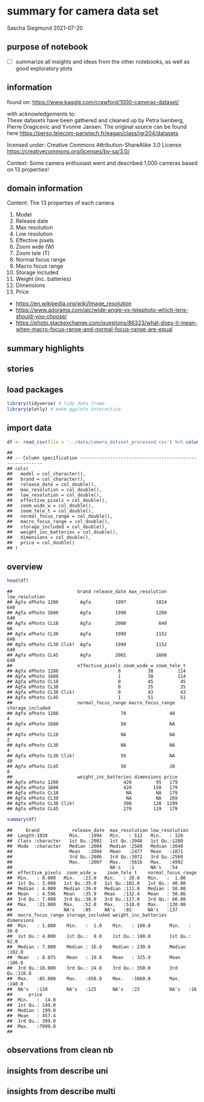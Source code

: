 summary for camera data set
================
Sascha Siegmund
2021-07-20

## purpose of notebook

-   [ ] summarize all insights and ideas from the other notebooks, as
    well as good exploratory plots

## information

found on: <https://www.kaggle.com/crawford/1000-cameras-dataset/>

with acknowledgements to:  
These datasets have been gathered and cleaned up by Petra Isenberg,
Pierre Dragicevic and Yvonne Jansen. The original source can be found
here <https://perso.telecom-paristech.fr/eagan/class/igr204/datasets>

licensed under: Creative Commons Attribution-ShareAlike 3.0 License
<https://creativecommons.org/licenses/by-sa/3.0/>

Context: Some camera enthusiast went and described 1,000 cameras based
on 13 properties!

## domain information

Content: The 13 properties of each camera  
1. Model  
2. Release date  
3. Max resolution  
4. Low resolution  
5. Effective pixels  
6. Zoom wide (W)  
7. Zoom tele (T)  
8. Normal focus range  
9. Macro focus range  
10. Storage included  
11. Weight (inc. batteries)  
12. Dimensions  
13. Price

-   <https://en.wikipedia.org/wiki/Image_resolution>
-   <https://www.adorama.com/alc/wide-angle-vs-telephoto-which-lens-should-you-choose/>
-   <https://photo.stackexchange.com/questions/86323/what-does-it-mean-when-macro-focus-range-and-normal-focus-range-are-equal>

## summary highlights

## stories

## load packages

``` r
library(tidyverse) # tidy data frame
library(plotly) # make ggplots interactive
```

## import data

``` r
df <- read_csv(file = '../data/camera_dataset_processed.csv') %>% column_to_rownames(var = 'model')
```

    ## 
    ## -- Column specification --------------------------------------------------------
    ## cols(
    ##   model = col_character(),
    ##   brand = col_character(),
    ##   release_date = col_double(),
    ##   max_resolution = col_double(),
    ##   low_resolution = col_double(),
    ##   effective_pixels = col_double(),
    ##   zoom_wide_w = col_double(),
    ##   zoom_tele_t = col_double(),
    ##   normal_focus_range = col_double(),
    ##   macro_focus_range = col_double(),
    ##   storage_included = col_double(),
    ##   weight_inc_batteries = col_double(),
    ##   dimensions = col_double(),
    ##   price = col_double()
    ## )

## overview

``` r
head(df)
```

    ##                        brand release_date max_resolution low_resolution
    ## Agfa ePhoto 1280        Agfa         1997           1024            640
    ## Agfa ePhoto 1680        Agfa         1998           1280            640
    ## Agfa ePhoto CL18        Agfa         2000            640             NA
    ## Agfa ePhoto CL30        Agfa         1999           1152            640
    ## Agfa ePhoto CL30 Clik!  Agfa         1999           1152            640
    ## Agfa ePhoto CL45        Agfa         2001           1600            640
    ##                        effective_pixels zoom_wide_w zoom_tele_t
    ## Agfa ePhoto 1280                      0          38         114
    ## Agfa ePhoto 1680                      1          38         114
    ## Agfa ePhoto CL18                      0          45          45
    ## Agfa ePhoto CL30                      0          35          35
    ## Agfa ePhoto CL30 Clik!                0          43          43
    ## Agfa ePhoto CL45                      1          51          51
    ##                        normal_focus_range macro_focus_range storage_included
    ## Agfa ePhoto 1280                       70                40                4
    ## Agfa ePhoto 1680                       50                NA                4
    ## Agfa ePhoto CL18                       NA                NA                2
    ## Agfa ePhoto CL30                       NA                NA                4
    ## Agfa ePhoto CL30 Clik!                 50                NA               40
    ## Agfa ePhoto CL45                       50                20                8
    ##                        weight_inc_batteries dimensions price
    ## Agfa ePhoto 1280                        420         95   179
    ## Agfa ePhoto 1680                        420        158   179
    ## Agfa ePhoto CL18                         NA         NA   179
    ## Agfa ePhoto CL30                         NA         NA   269
    ## Agfa ePhoto CL30 Clik!                  300        128  1299
    ## Agfa ePhoto CL45                        270        119   179

``` r
summary(df)
```

    ##     brand            release_date  max_resolution low_resolution
    ##  Length:1038        Min.   :1994   Min.   : 512   Min.   : 320  
    ##  Class :character   1st Qu.:2002   1st Qu.:2048   1st Qu.:1280  
    ##  Mode  :character   Median :2004   Median :2560   Median :2048  
    ##                     Mean   :2004   Mean   :2477   Mean   :1871  
    ##                     3rd Qu.:2006   3rd Qu.:3072   3rd Qu.:2560  
    ##                     Max.   :2007   Max.   :5616   Max.   :4992  
    ##                                    NA's   :1      NA's   :54    
    ##  effective_pixels  zoom_wide_w    zoom_tele_t    normal_focus_range
    ##  Min.   : 0.000   Min.   :23.0   Min.   : 28.0   Min.   :  1.00    
    ##  1st Qu.: 3.000   1st Qu.:35.0   1st Qu.:102.0   1st Qu.: 40.00    
    ##  Median : 4.000   Median :36.0   Median :111.0   Median : 50.00    
    ##  Mean   : 4.596   Mean   :35.9   Mean   :132.4   Mean   : 50.86    
    ##  3rd Qu.: 7.000   3rd Qu.:38.0   3rd Qu.:117.0   3rd Qu.: 60.00    
    ##  Max.   :21.000   Max.   :52.0   Max.   :518.0   Max.   :120.00    
    ##                   NA's   :85     NA's   :85      NA's   :137       
    ##  macro_focus_range storage_included weight_inc_batteries   dimensions   
    ##  Min.   : 1.000    Min.   :  1.0    Min.   : 100.0       Min.   : 30.0  
    ##  1st Qu.: 4.000    1st Qu.:  8.0    1st Qu.: 180.0       1st Qu.: 92.0  
    ##  Median : 7.000    Median : 16.0    Median : 230.0       Median :102.0  
    ##  Mean   : 8.875    Mean   : 19.8    Mean   : 325.9       Mean   :106.8  
    ##  3rd Qu.:10.000    3rd Qu.: 24.0    3rd Qu.: 350.0       3rd Qu.:116.0  
    ##  Max.   :85.000    Max.   :450.0    Max.   :1860.0       Max.   :240.0  
    ##  NA's   :128       NA's   :125      NA's   :23           NA's   :16     
    ##      price       
    ##  Min.   :  14.0  
    ##  1st Qu.: 149.0  
    ##  Median : 199.0  
    ##  Mean   : 457.4  
    ##  3rd Qu.: 399.0  
    ##  Max.   :7999.0  
    ## 

## observations from clean nb

## insights from describe uni

## insights from describe multi
